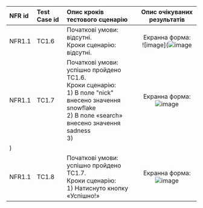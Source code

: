 |NFR id|Test Case id|Опис кроків тестового сценарію|Опис очікуваних результатів|
|:-|:-|:-|:-:|
|NFR1.1 |TC1.6 |Початкові умови: відсутні. <br> Кроки сценарію: відсутні. |Екранна форма: <br> ![image](![image](https://user-images.githubusercontent.com/79810095/198398910-a71235b3-ac77-4a6b-8a71-88deb3143b78.png) |
|NFR1.1 |TC1.7 |Початкові умови: успішно пройдено TC1.6. <br> Кроки сценарію: <br> 1) В поле "nick" внесено значення snowflake <br>2) В поле «search» внесено значення sadness<br>3)  |Екранна форма: <br> ![image](https://user-images.githubusercontent.com/79810095/198396947-a35b6586-1994-4f91-9db4-a86ebe87411e.png)
)|
|NFR1.1 |TC1.8 |Початкові умови: успішно пройдено TC1.7. <br> Кроки сценарію: <br> 1) Натиснуто кнопку «Успішно!» |Екранна форма: <br> ![image](https://user-images.githubusercontent.com/79810095/198398133-a55a7d37-31d8-418d-b0e2-f7da95e0f71f.png)|
